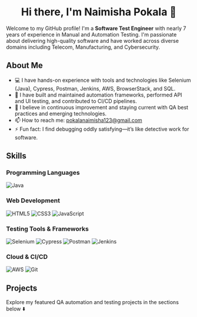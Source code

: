 <h1 align="center">Hi there, I'm Naimisha Pokala 👋</h1>

<p>Welcome to my GitHub profile! I'm a <strong>Software Test Engineer</strong> with nearly 7 years of experience in Manual and Automation Testing. I'm passionate about delivering high-quality software and have worked across diverse domains including Telecom, Manufacturing, and Cybersecurity.</p>

<h2>About Me</h2>
<ul>
    <li>💻 I have hands-on experience with tools and technologies like Selenium (Java), Cypress, Postman, Jenkins, AWS, BrowserStack, and SQL.</li>
    <li>🚀 I have built and maintained automation frameworks, performed API and UI testing, and contributed to CI/CD pipelines.</li>
    <li>🎯 I believe in continuous improvement and staying current with QA best practices and emerging technologies.</li>
    <li>📫 How to reach me: <a href="mailto:pokalanaimisha123@gmail.com">pokalanaimisha123@gmail.com</a></li>
    <li>⚡ Fun fact: I find debugging oddly satisfying—it’s like detective work for software.</li>
</ul>

<h2>Skills</h2>

<h3>Programming Languages</h3>
<p>
    <img src="https://img.shields.io/badge/-Java-007396?style=flat&logo=java&logoColor=white" alt="Java" class="badge">
</p>

<h3>Web Development</h3>
<p>
    <img src="https://img.shields.io/badge/-HTML5-E34F26?style=flat&logo=html5&logoColor=white" alt="HTML5" class="badge">
    <img src="https://img.shields.io/badge/-CSS3-1572B6?style=flat&logo=css3&logoColor=white" alt="CSS3" class="badge">
    <img src="https://img.shields.io/badge/-JavaScript-F7DF1E?style=flat&logo=javascript&logoColor=black" alt="JavaScript" class="badge">
</p>

<h3>Testing Tools & Frameworks</h3>
<p>
    <img src="https://img.shields.io/badge/-Selenium-43B02A?style=flat&logo=selenium&logoColor=white" alt="Selenium" class="badge">
    <img src="https://img.shields.io/badge/-Cypress-17202C?style=flat&logo=cypress&logoColor=white" alt="Cypress" class="badge">
    <img src="https://img.shields.io/badge/-Postman-FF6C37?style=flat&logo=postman&logoColor=white" alt="Postman" class="badge">
    <img src="https://img.shields.io/badge/-Jenkins-D24939?style=flat&logo=jenkins&logoColor=white" alt="Jenkins" class="badge">
</p>

<h3>Cloud & CI/CD</h3>
<p>
    <img src="https://img.shields.io/badge/-AWS-232F3E?style=flat&logo=amazon-aws&logoColor=white" alt="AWS" class="badge">
    <img src="https://img.shields.io/badge/-Git-F05032?style=flat&logo=git&logoColor=white" alt="Git" class="badge">
</p>

<h2>Projects</h2>
<p>Explore my featured QA automation and testing projects in the sections below ⬇️</p>
